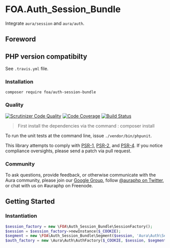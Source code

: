 # FOA.Auth_Session_Bundle

Integrate `aura/session` and `aura/auth`.

## Foreword

## PHP version compatibilty

See `.travis.yml` file.

### Installation

```
composer require foa/auth-session-bundle
```

### Quality

[![Scrutinizer Code Quality](https://scrutinizer-ci.com/g/friendsofaura/FOA.Auth_Session_Bundle/badges/quality-score.png?b=master)](https://scrutinizer-ci.com/g/friendsofaura/FOA.Auth_Session_Bundle/)
[![Code Coverage](https://scrutinizer-ci.com/g/friendsofaura/FOA.Auth_Session_Bundle/badges/coverage.png?b=master)](https://scrutinizer-ci.com/g/friendsofaura/FOA.Auth_Session_Bundle/)
[![Build Status](https://travis-ci.org/friendsofaura/FOA.Auth_Session_Bundle.png?branch=master)](https://travis-ci.org/friendsofaura/FOA.Auth_Session_Bundle)

> First install the dependencies via the command : composer install

To run the unit tests at the command line, issue `./vendor/bin/phpunit`.

[Aura.Di]: https://github.com/auraphp/Aura.Di
[Composer]: http://getcomposer.org/

This library attempts to comply with [PSR-1][], [PSR-2][], and [PSR-4][]. If
you notice compliance oversights, please send a patch via pull request.

[PSR-1]: https://github.com/php-fig/fig-standards/blob/master/accepted/PSR-1-basic-coding-standard.md
[PSR-2]: https://github.com/php-fig/fig-standards/blob/master/accepted/PSR-2-coding-style-guide.md
[PSR-4]: https://github.com/php-fig/fig-standards/blob/master/accepted/PSR-4-autoloader.md

### Community

To ask questions, provide feedback, or otherwise communicate with the Aura community, please join our [Google Group](http://groups.google.com/group/auraphp), follow [@auraphp on Twitter](http://twitter.com/auraphp), or chat with us on #auraphp on Freenode.

## Getting Started

### Instantiation

```php
$session_factory = new \FOA\Auth_Session_Bundle\SessionFactory();
$session = $session_factory->newInstance($_COOKIE);
$segment = new \FOA\Auth_Session_Bundle\Segment($session, 'Aura\Auth\Session');
$auth_factory = new \Aura\Auth\AuthFactory($_COOKIE, $session, $segment);
```
